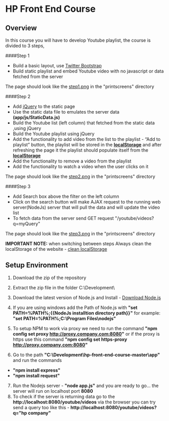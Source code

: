 HP Front End Course
====================

Overview
--------
In this course you will have to develop Youtube playlist, the course is divided to 3 steps,

####Step 1 
- Build a basic layout, use [Twitter Bootstrap](http://twitter.github.io/bootstrap/)
- Build static playlist and embed Youtube video with no javascript or data fetched from the server

 The page should look like the [step1.png](https://github.com/justame/hp-front-end-course/blob/master/printscreens/step1.png) in the "printscreens" directory

####Step 2
- Add [jQuery](http://jquery.com/) to the static page 
- Use the static data file to emulates the server data **(app/js/StaticData.js)**
- Build the Youtube list (left column) that fetched from the static data ,using jQuery
- Build the Youtube playlist using jQuery
- Add the functionality to add video from the list to the playlist -  “Add to playlist” button, the playlist will be stored in the [**localStorage**](http://www.w3schools.com/html/html5_webstorage.asp) and after refreshing the page it the playlist should populate itself from the [**localStorage**](http://www.w3schools.com/html/html5_webstorage.asp) 
- Add the functionality to remove a video from the playlist
- Add the functionality to watch a video when the user clicks on it

The page should look like the [step2.png](https://github.com/justame/hp-front-end-course/blob/master/printscreens/step2.png) in the "printscreens" directory

####Step 3
- Add Search box above the filter on the left column
- Click on the search button will make AJAX request to the running web server(NodeJs) server that will pull the data and will update the video list
- To fetch data from the server send GET request "/youtube/videos?q=myQuery" 

The page should look like the [step3.png](https://github.com/justame/hp-front-end-course/blob/master/printscreens/step3.png) in the "printscreens" directory


**IMPORTANT NOTE:**
when switching between steps Always clean the localStorage of the website - [clean localStorage](https://github.com/justame/hp-front-end-course/blob/master/printscreens/clean_local_storage.png)

Setup Environment
-----------------

1. Download the zip of the repository

2. Extract the zip file in the folder C:\Development\

3. Download the latest version of Node.js and Install - [Download Node.js](http://nodejs.org/download/)

4. If you are using windows add the Path of Node.js with **"set PATH=%PATH%;{{NodeJs installtion directory path}}"** for example: **"set PATH=%PATH%;C:\Program Files\nodejs"**

5. To setup NPM to work via proxy we need to run the command **"npm config set proxy http://proxy.company.com:8080"** or if the proxy is https use this command **"npm config set https-proxy http://proxy.company.com:8080"** 

6. Go to the path **"C:\Development\hp-front-end-course-master\app"** and run the commands
 - **"npm install express"**
 - **"npm install request"**
7. Run the Nodejs server - **"node app.js"** and you are ready to go... the server will run on localhost port **8080**
8. To check if the server is returning data go to the **http://localhost:8080/youtube/videos** via the browser you can try send a query too like this - **http://localhost:8080/youtube/videos?q="hp company"**


